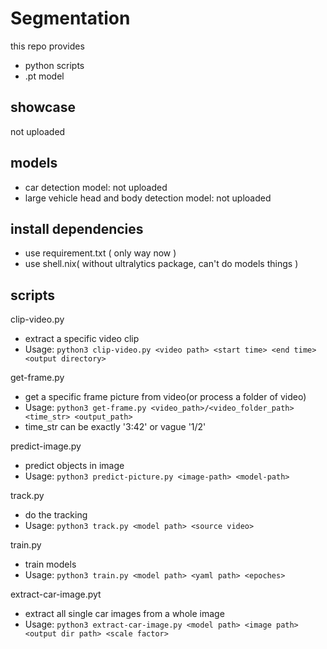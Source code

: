 # Segmentation

this repo provides
- python scripts
- .pt model

## showcase
not uploaded

## models
- car detection model: not uploaded
- large vehicle head and body detection model: not uploaded

## install dependencies
- use requirement.txt ( only way now )
- use shell.nix( without ultralytics package, can't do models things )

## scripts

clip-video.py
- extract a specific video clip
- Usage: `python3 clip-video.py <video path> <start time> <end time> <output directory>`

get-frame.py
- get a specific frame picture from video(or process a folder of video)
- Usage: `python3 get-frame.py <video_path>/<video_folder_path> <time_str> <output_path>`
- time_str can be exactly '3:42' or vague '1/2'

predict-image.py
- predict objects in image
- Usage: `python3 predict-picture.py <image-path> <model-path>`

track.py
- do the tracking
- Usage: `python3 track.py <model path> <source video>`

train.py
- train models
- Usage: `python3 train.py <model path> <yaml path> <epoches>`

extract-car-image.pyt
- extract all single car images from a whole image
- Usage: `python3 extract-car-image.py <model path> <image path> <output dir path> <scale factor>`
